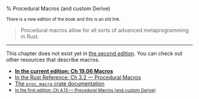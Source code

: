 % Procedural Macros (and custom Derive)

<small>There is a new edition of the book and this is an old link.</small>

> Procedural macros allow for all sorts of advanced metaprogramming in Rust.

---

This chapter does not exist yet in [the second edition][2].
You can check out other resources that describe macros.

* **[In the current edition: Ch 19.06 Macros][2]**
* [In the Rust Reference: Ch 3.2 — Procedural Macros][4]
* [The `proc_macro` crate documentation][3]
* <small>[In the first edition: Ch 4.13 — Procedural Macros (and custom Derive)][1]</small>


[1]: https://doc.rust-lang.org/1.30.0/book/first-edition/procedural-macros.html
[2]: ch20-06-macros.html
[3]: https://doc.rust-lang.org/proc_macro/index.html
[4]: https://doc.rust-lang.org/reference/procedural-macros.html
